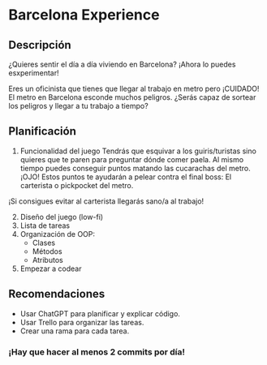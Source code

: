 # Barcelona Experience
## Descripción
¿Quieres sentir el día a día viviendo en Barcelona? ¡Ahora lo puedes esxperimentar!

Eres un oficinista que tienes que llegar al trabajo en metro pero ¡CUIDADO! 
El metro en Barcelona esconde muchos peligros.
¿Serás capaz de sortear los peligros y llegar a tu trabajo a tiempo?

## Planificación

1. Funcionalidad del juego
Tendrás que esquivar a los guiris/turistas sino quieres que te paren para preguntar dónde comer paela.
Al mismo tiempo puedes conseguir puntos matando las cucarachas del metro. ¡OJO! Estos puntos te ayudarán a pelear contra el final boss:
El carterista o pickpocket del metro. 

¡Si consigues evitar al carterista llegarás sano/a al trabajo!

2. Diseño del juego (low-fi)
3. Lista de tareas
4. Organización de OOP:
    - Clases
    - Métodos
    - Atributos
5. Empezar a codear

## Recomendaciones
- Usar ChatGPT para planificar y explicar código.
- Usar Trello para organizar las tareas.
- Crear una rama para cada tarea.

### ¡Hay que hacer al menos 2 commits por día!